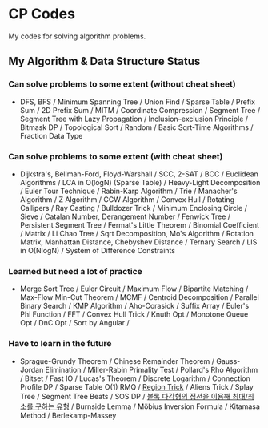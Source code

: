 # CP Codes
My codes for solving algorithm problems.

## My Algorithm & Data Structure Status

### Can solve problems to some extent (without cheat sheet)

- DFS, BFS / Minimum Spanning Tree / Union Find / Sparse Table / Prefix Sum / 2D Prefix Sum / MITM / Coordinate Compression / Segment Tree / Segment Tree with Lazy Propagation / Inclusion–exclusion Principle / Bitmask DP / Topological Sort / Random / Basic Sqrt-Time Algorithms / Fraction Data Type

### Can solve problems to some extent (with cheat sheet)

- Dijkstra's, Bellman-Ford, Floyd-Warshall / SCC, 2-SAT / BCC / Euclidean Algorithms / LCA in O(logN) (Sparse Table) / Heavy-Light Decomposition / Euler Tour Technique / Rabin-Karp Algorithm / Trie / Manacher's Algorithm / Z Algorithm / CCW Algorithm / Convex Hull / Rotating Callipers / Ray Casting / Bulldozer Trick / Minimum Enclosing Circle / Sieve / Catalan Number, Derangement Number / Fenwick Tree / Persistent Segment Tree / Fermat's Little Theorem / Binomial Coefficient / Matrix / Li Chao Tree / Sqrt Decomposition, Mo's Algorithm / Rotation Matrix, Manhattan Distance, Chebyshev Distance / Ternary Search / LIS in O(NlogN) / System of Difference Constraints

### Learned but need a lot of practice

- Merge Sort Tree / Euler Circuit / Maximum Flow / Bipartite Matching / Max-Flow Min-Cut Theorem / MCMF / Centroid Decomposition / Parallel Binary Search / KMP Algorithm / Aho-Corasick / Suffix Array / Euler's Phi Function / FFT / Convex Hull Trick / Knuth Opt / Monotone Queue Opt / DnC Opt / Sort by Angular / 

### Have to learn in the future

- Sprague-Grundy Theorem / Chinese Remainder Theorem / Gauss-Jordan Elimination / Miller-Rabin Primality Test / Pollard's Rho Algorithm / Bitset / Fast IO / Lucas's Theorem / Discrete Logarithm / Connection Profile DP / Sparse Table O(1) RMQ / [Region Trick](https://github.com/koosaga/iamcoder/blob/master/lectures/%EB%82%98%EC%BD%94%EB%8D%94%201%20Sqrt%20Decomposition.pdf) / Aliens Trick / Splay Tree / Segment Tree Beats / SOS DP / [볼록 다각형의 접선을 이용해 최대/최소를 구하는 유형](https://github.com/justiceHui/Unknown-To-Wellknown/blob/master/README.md#%EB%B3%BC%EB%A1%9D-%EB%8B%A4%EA%B0%81%ED%98%95%EC%9D%98-%EC%A0%91%EC%84%A0%EC%9D%84-%EC%9D%B4%EC%9A%A9%ED%95%B4-%EC%B5%9C%EB%8C%80%EC%B5%9C%EC%86%8C%EB%A5%BC-%EA%B5%AC%ED%95%98%EB%8A%94-%EC%9C%A0%ED%98%95) / Burnside Lemma / Möbius Inversion Formula / Kitamasa Method / Berlekamp-Massey
